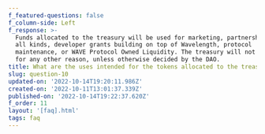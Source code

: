 ```yaml
---
f_featured-questions: false
f_column-side: Left
f_response: >-
  Funds allocated to the treasury will be used for marketing, partnerships of
  all kinds, developer grants building on top of Wavelength, protocol
  maintenance, or WAVE Protocol Owned Liquidity. The treasury will not be used
  for any other reason, unless otherwise decided by the DAO.
title: What are the uses intended for the tokens allocated to the treasury?
slug: question-10
updated-on: '2022-10-14T19:20:11.986Z'
created-on: '2022-10-11T13:01:37.339Z'
published-on: '2022-10-14T19:22:37.620Z'
f_order: 11
layout: '[faq].html'
tags: faq
---
```



